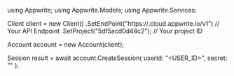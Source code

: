 using Appwrite;
using Appwrite.Models;
using Appwrite.Services;

Client client = new Client()
    .SetEndPoint("https://<REGION>.cloud.appwrite.io/v1") // Your API Endpoint
    .SetProject("5df5acd0d48c2"); // Your project ID

Account account = new Account(client);

Session result = await account.CreateSession(
    userId: "<USER_ID>",
    secret: "<SECRET>"
);